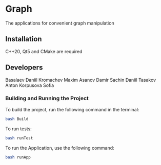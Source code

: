 # Graph

The applications for convenient graph manipulation

## Installation

C++20, Qt5 and CMake are required

## Developers

Basalaev Daniil
Kromachev Maxim
Asanov Damir
Sachin Daniil
Tasakov Anton
Korpusova Sofia

### Building and Running the Project

To build the project, run the following command in the terminal:

```bash
bash Build
```

To run tests:
```bash
bash runTest
```

To run the Application, use the following command:
```bash
bash runApp
```

